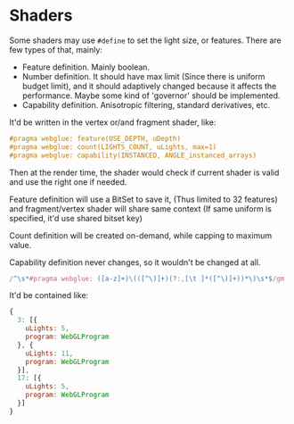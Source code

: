 # Shaders
Some shaders may use `#define` to set the light size, or features.
There are few types of that, mainly:

- Feature definition. Mainly boolean.
- Number definition. It should have max limit (Since there is uniform budget
  limit), and it should adaptively changed because it affects the performance.
  Maybe some kind of 'governor' should be implemented.
- Capability definition. Anisotropic filtering, standard derivatives, etc.

It'd be written in the vertex or/and fragment shader, like:

```glsl
#pragma webglue: feature(USE_DEPTH, uDepth)
#pragma webglue: count(LIGHTS_COUNT, uLights, max=1)
#pragma webglue: capability(INSTANCED, ANGLE_instanced_arrays)
```

Then at the render time, the shader would check if current shader is valid
and use the right one if needed.

Feature definition will use a BitSet to save it, (Thus limited to 32 features)
and fragment/vertex shader will share same context (If same uniform is
specified, it'd use shared bitset key)

Count definition will be created on-demand, while capping to maximum value.

Capability definition never changes, so it wouldn't be changed at all.

```js
/^\s*#pragma webglue: ([a-z]+)\(([^\)]+)(?:,[\t ]*([^\)]+))*\)\s*$/gm
```

It'd be contained like:
```js
{
  3: [{
    uLights: 5,
    program: WebGLProgram
  }, {
    uLights: 11,
    program: WebGLProgram
  }],
  17: [{
    uLights: 5,
    program: WebGLProgram
  }]
}
```

